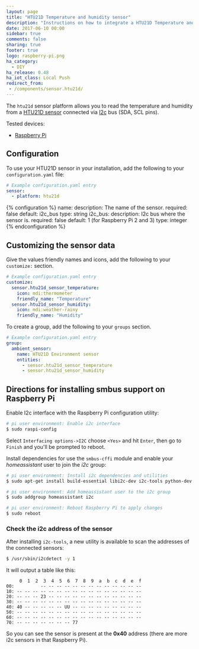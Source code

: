 ```yaml
---
layout: page
title: "HTU21D Temperature and humidity sensor"
description: "Instructions on how to integrate a HTU21D Temperature and humidity sensor into Home Assistant."
date: 2017-06-10 00:00
sidebar: true
comments: false
sharing: true
footer: true
logo: raspberry-pi.png
ha_category:
  - DIY
ha_release: 0.48
ha_iot_class: Local Push
redirect_from:
 - /components/sensor.htu21d/
---
```


The `htu21d` sensor platform allows you to read the temperature and humidity from a [HTU21D sensor](http://www.datasheetspdf.com/PDF/HTU21D/779951/1) connected via [I2c](https://en.wikipedia.org/wiki/I²C) bus (SDA, SCL pins).

Tested devices:

- [Raspberry Pi](https://www.raspberrypi.org/)

## Configuration

To use your HTU21D sensor in your installation, add the following to your `configuration.yaml` file:

```yaml
# Example configuration.yaml entry
sensor:
  - platform: htu21d
```

{% configuration %}
name:
  description: The name of the sensor.
  required: false
  default: i2c_bus
  type: string
i2c_bus:
  description: I2c bus where the sensor is.
  required: false
  default: 1 (for Raspberry Pi 2 and 3)
  type: integer
{% endconfiguration %}

## Customizing the sensor data

Give the values friendly names and icons, add the following to your `customize:` section.

```yaml
# Example configuration.yaml entry
customize:
  sensor.htu21d_sensor_temperature:
    icon: mdi:thermometer
    friendly_name: "Temperature"
  sensor.htu21d_sensor_humidity:
    icon: mdi:weather-rainy
    friendly_name: "Humidity"
```

To create a group, add the following to your `groups` section.

```yaml
# Example configuration.yaml entry
group:
  ambient_sensor:
    name: HTU21D Environment sensor
    entities:
      - sensor.htu21d_sensor_temperature
      - sensor.htu21d_sensor_humidity
```

## Directions for installing smbus support on Raspberry Pi

Enable I2c interface with the Raspberry Pi configuration utility:

```bash
# pi user environment: Enable i2c interface
$ sudo raspi-config
```

Select `Interfacing options->I2C` choose `<Yes>` and hit `Enter`, then go to `Finish` and you'll be prompted to reboot.

Install dependencies for use the `smbus-cffi` module and enable your _homeassistant_ user to join the _i2c_ group:

```bash
# pi user environment: Install i2c dependencies and utilities
$ sudo apt-get install build-essential libi2c-dev i2c-tools python-dev libffi-dev

# pi user environment: Add homeassistant user to the i2c group
$ sudo addgroup homeassistant i2c

# pi user environment: Reboot Raspberry Pi to apply changes
$ sudo reboot
```

### Check the i2c address of the sensor

After installing `i2c-tools`, a new utility is available to scan the addresses of the connected sensors:

```bash
$ /usr/sbin/i2cdetect -y 1
```

It will output a table like this:
```text
     0  1  2  3  4  5  6  7  8  9  a  b  c  d  e  f
00:          -- -- -- -- -- -- -- -- -- -- -- -- --
10: -- -- -- -- -- -- -- -- -- -- -- -- -- -- -- --
20: -- -- -- 23 -- -- -- -- -- -- -- -- -- -- -- --
30: -- -- -- -- -- -- -- -- -- -- -- -- -- -- -- --
40: 40 -- -- -- -- -- UU -- -- -- -- -- -- -- -- --
50: -- -- -- -- -- -- -- -- -- -- -- -- -- -- -- --
60: -- -- -- -- -- -- -- -- -- -- -- -- -- -- -- --
70: -- -- -- -- -- -- -- 77
```

So you can see the sensor is present at the **0x40** address (there are more i2c sensors in that Raspberry Pi).
